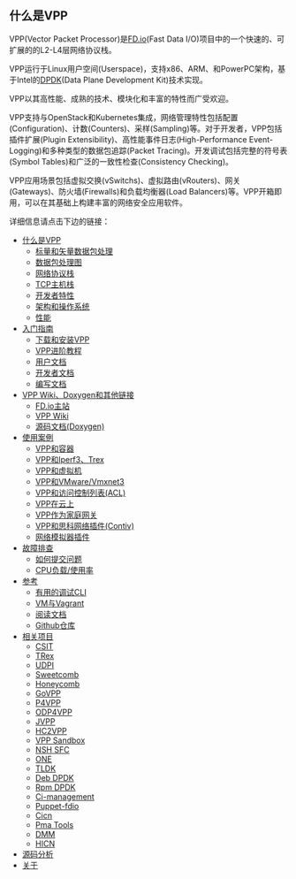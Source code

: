 ## 什么是VPP
VPP(Vector Packet Processor)是[FD.io](https://fd.io/)(Fast Data I/O)项目中的一个快速的、可扩展的的L2-L4层网络协议栈。

VPP运行于Linux用户空间(Userspace)，支持x86、ARM、和PowerPC架构，基于Intel的[DPDK](https://www.dpdk.org/)(Data Plane Development Kit)技术实现。

VPP以其高性能、成熟的技术、模块化和丰富的特性而广受欢迎。

VPP支持与OpenStack和Kubernetes集成，网络管理特性包括配置(Configuration)、计数(Counters)、采样(Sampling)等。对于开发者，VPP包括插件扩展(Plugin Extensibility)、高性能事件日志(High-Performance Event-Logging)和多种类型的数据包追踪(Packet Tracing)。开发调试包括完整的符号表(Symbol Tables)和广泛的一致性检查(Consistency Checking)。

VPP应用场景包括虚拟交换(vSwitchs)、虚拟路由(vRouters)、网关(Gateways)、防火墙(Firewalls)和负载均衡器(Load Balancers)等。VPP开箱即用，可以在其基础上构建丰富的网络安全应用软件。

详细信息请点击下边的链接：
* [什么是VPP](https://github.com/penybai/vpp-docs)
  - [标量和矢量数据包处理](https://github.com/penybai/vpp-docs/blob/master/The-Vector-Packet-Processor/Scalar-vs-Vector-packet-processing.md)
  - [数据包处理图](https://github.com/penybai/vpp-docs/blob/master/The-Vector-Packet-Processor/The-Packet-Processing-Graph.md)
  - [网络协议栈](https://github.com/penybai/vpp-docs/blob/master/The-Vector-Packet-Processor/Network-Stack.md)
  - [TCP主机栈](https://github.com/penybai/vpp-docs/blob/master/The-Vector-Packet-Processor/TCP-Host-Stack.md)
  - [开发者特性](https://github.com/penybai/vpp-docs/blob/master/The-Vector-Packet-Processor/Features-for-Developers.md)
  - [架构和操作系统](https://github.com/penybai/vpp-docs/blob/master/The-Vector-Packet-Processor/Architectures-and-Operating-Systems.md)
  - [性能](https://github.com/penybai/vpp-docs/blob/master/The-Vector-Packet-Processor/Performance.md)
* [入门指南](https://github.com/penybai/vpp-docs/blob/master/Getting-Started/Getting-Started.md)
  - [下载和安装VPP](https://github.com/penybai/vpp-docs/blob/master/Getting-Started/Downloading-and-Installing-VPP/Downloading-and-Installing-VPP.md)
  - [VPP进阶教程](https://github.com/penybai/vpp-docs/blob/master/Getting-Started/Progressive-VPP-Tutorial/Progressive-VPP-Tutorial.md)
  - [用户文档](https://github.com/penybai/vpp-docs/blob/master/Getting-Started/For-Users/For-Users.md)
  - [开发者文档](https://github.com/penybai/vpp-docs/blob/master/Getting-Started/For-Developers/For-Developers.md)
  - [编写文档](https://github.com/penybai/vpp-docs/blob/master/Getting-Started/Writting-Documents/Writting-Documents.md)
* [VPP Wiki、Doxygen和其他链接](https://github.com/penybai/vpp-docs/blob/master/VPP-Wiki-Doxygen-and-Other-Links/VPP-Wiki-Doxygen-and-Other-Links.md)
  - [FD.io主站](https://github.com/penybai/vpp-docs/blob/master/VPP-Wiki-Doxygen-and-Other-Links/VPP-Wiki-Doxygen-and-Other-Links.md#FD.io主站)
  - [VPP Wiki](https://github.com/penybai/vpp-docs/blob/master/VPP-Wiki-Doxygen-and-Other-Links/VPP-Wiki-Doxygen-and-Other-Links.md#VPP-Wiki)
  - [源码文档(Doxygen)](https://github.com/penybai/vpp-docs/blob/master/VPP-Wiki-Doxygen-and-Other-Links/VPP-Wiki-Doxygen-and-Other-Links.md#源码文档(Doxygen))
* [使用案例](https://github.com/penybai/vpp-docs/blob/master/Use-Cases.md)
  - [VPP和容器](https://github.com/penybai/vpp-docs/blob/master/VPP-with-Containers.md)
  - [VPP和Iperf3、Trex](https://github.com/penybai/vpp-docs/blob/master/VPP-with-Iperf3-and-Trex.md)
  - [VPP和虚拟机](https://github.com/penybai/vpp-docs/blob/master/FD_io-VPP-with-Virutal-Machines.md)
  - [VPP和VMware/Vmxnet3](https://github.com/penybai/vpp-docs/blob/master/VPP-with-WMware-Vmxnet3.md)
  - [VPP和访问控制列表(ACL)](https://github.com/penybai/vpp-docs/blob/master/Use-Cases/Access-Control-Lists-with-FD.io-VPP/Access-Control-Lists-with-FD.io-VPP.md)
  - [VPP在云上](https://github.com/penybai/vpp-docs/blob/master/VPP-inside-the-Cloud.md)
  - [VPP作为家庭网关](https://github.com/penybai/vpp-docs/blob/master/Use-Cases/Using-VPP-as-a-Home-Gateway/Using-VPP-as-a-Home-Gateway.md)
  - [VPP和思科网络插件(Contiv)](https://github.com/penybai/vpp-docs/blob/master/Contiv-VPP.md)
  - [网络模拟器插件](https://github.com/penybai/vpp-docs/blob/master/Use-Cases/Network-Simulator-Plugin/Network-Simulator-Plugin.md)
* [故障排查](https://github.com/penybai/vpp-docs/blob/master/Troubleshooting/Troubleshooting.md)
  - [如何提交问题](https://github.com/penybai/vpp-docs/blob/master/Troubleshooting/How-to-Report-an-Issue/How-to-Report-an-Issue.md)
  - [CPU负载/使用率](https://github.com/penybai/vpp-docs/blob/master/Troubleshooting/CPU-Load-Usage/CPU-Load-Usage.md)
* [参考](https://github.com/penybai/vpp-docs/blob/master/Reference/Reference.md)
  - [有用的调试CLI](https://github.com/penybai/vpp-docs/blob/master/Reference/Useful-Debug-CLI/Useful-Debug-CLI.md)
  - [VM与Vagrant](https://github.com/penybai/vpp-docs/blob/master/Reference/VM's-with-Vagrant/VM's-with-Vagrant.md)
  - [阅读文档](https://github.com/penybai/vpp-docs/blob/master/Reference/Read-The-Docs/Read-The-Docs.md)
  - [Github仓库](https://github.com/penybai/vpp-docs/blob/master/Reference/Github-Repository/Github-Repository.md)
* [相关项目](https://github.com/penybai/vpp-docs/blob/master/Related-Projects/Related-Projects.md)
  - [CSIT](https://github.com/penybai/vpp-docs/blob/master/Related-Projects/Related-Projects.md#CSIT)
  - [TRex](https://github.com/penybai/vpp-docs/blob/master/Related-Projects/Related-Projects.md#TRex)
  - [UDPI](https://github.com/penybai/vpp-docs/blob/master/Related-Projects/Related-Projects.md#UDPI)
  - [Sweetcomb](https://github.com/penybai/vpp-docs/blob/master/Related-Projects/Related-Projects.md#Sweetcomb)
  - [Honeycomb](https://github.com/penybai/vpp-docs/blob/master/Related-Projects/Related-Projects.md#Honeycomb)
  - [GoVPP](https://github.com/penybai/vpp-docs/blob/master/Related-Projects/Related-Projects.md#GoVPP)
  - [P4VPP](https://github.com/penybai/vpp-docs/blob/master/Related-Projects/Related-Projects.md#P4VPP)
  - [ODP4VPP](https://github.com/penybai/vpp-docs/blob/master/Related-Projects/Related-Projects.md#ODP4VPP)
  - [JVPP](https://github.com/penybai/vpp-docs/blob/master/Related-Projects/Related-Projects.md#JVPP)
  - [HC2VPP](https://github.com/penybai/vpp-docs/blob/master/Related-Projects/Related-Projects.md#HC2VPP)
  - [VPP Sandbox](https://github.com/penybai/vpp-docs/blob/master/Related-Projects/Related-Projects.md#VPP-Sandbox)
  - [NSH SFC](https://github.com/penybai/vpp-docs/blob/master/Related-Projects/Related-Projects.md#NSH-SFC)
  - [ONE](https://github.com/penybai/vpp-docs/blob/master/Related-Projects/Related-Projects.md#ONE)
  - [TLDK](https://github.com/penybai/vpp-docs/blob/master/Related-Projects/Related-Projects.md#TLDK)
  - [Deb DPDK](https://github.com/penybai/vpp-docs/blob/master/Related-Projects/Related-Projects.md#Deb-DPDK)
  - [Rpm DPDK](https://github.com/penybai/vpp-docs/blob/master/Related-Projects/Related-Projects.md#Rpm-DPDK)
  - [Ci-management](https://github.com/penybai/vpp-docs/blob/master/Related-Projects/Related-Projects.md#Ci-management)
  - [Puppet-fdio](https://github.com/penybai/vpp-docs/blob/master/Related-Projects/Related-Projects.md#Puppet-fdio)
  - [Cicn](https://github.com/penybai/vpp-docs/blob/master/Related-Projects/Related-Projects.md#Cicn)
  - [Pma Tools](https://github.com/penybai/vpp-docs/blob/master/Related-Projects/Related-Projects.md#Pma-Tools)
  - [DMM](https://github.com/penybai/vpp-docs/blob/master/Related-Projects/Related-Projects.md#DMM)
  - [HICN](https://github.com/penybai/vpp-docs/blob/master/Related-Projects/Related-Projects.md#HICN)
* [源码分析](https://github.com/penybai/vpp-docs/blob/master/Source-Code-Analysis/Source-Code-Analysis.md)
* [关于](https://github.com/penybai/vpp-docs/blob/master/About/About.md)
